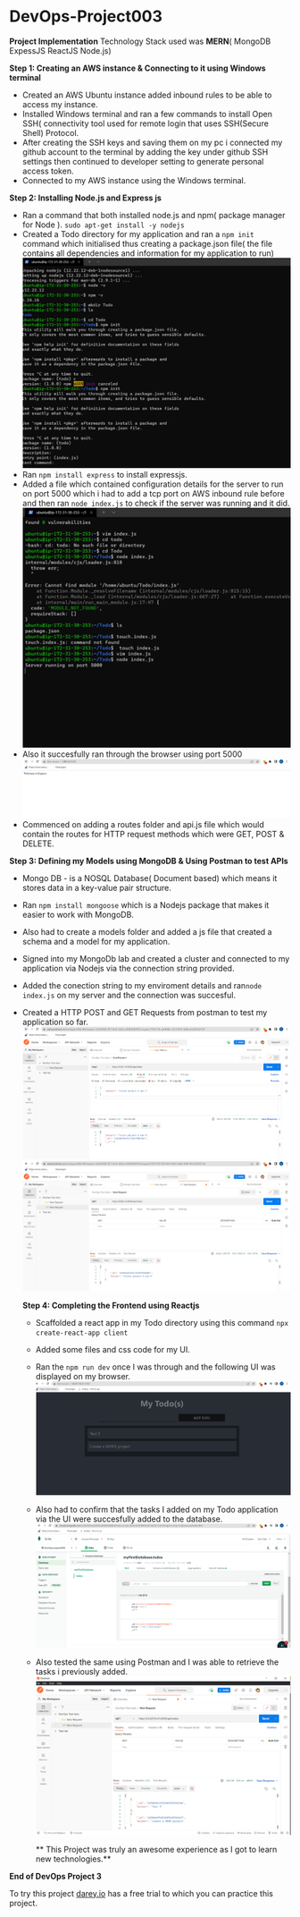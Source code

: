 # DevOps-Project003

****Project Implementation****
Technology Stack used was **MERN**( MongoDB ExpessJS ReactJS Node.js)


**Step 1: Creating an AWS instance & Connecting to it using Windows terminal**
- Created an AWS Ubuntu instance added inbound rules to be able to access my instance.
- Installed Windows terminal and ran a few commands to install Open SSH( connectivity tool used for remote login that uses SSH(Secure Shell) Protocol.
- After creating the SSH keys and saving them on my pc i connected my github account to the terminal by adding the key under github SSH settings then continued to developer setting to generate personal access token.
- Connected to my AWS instance using the Windows terminal.

**Step 2: Installing Node.js and Express js**
- Ran a command that both installed node.js and npm( package manager for Node ). `sudo apt-get install -y nodejs`
- Created a Todo directory for my application and ran a `npm init` command which initialised thus creating a package.json file( the file contains all dependencies and information for my application to run)
 ![alt text](https://github.com/Ellawangari/DevOps-Project003/blob/main/Images/npm1.PNG)
- Ran `npm install express` to install expressjs.
- Added a file which contained configuration details for the server to run on port 5000 which i had to add a tcp port on AWS inbound rule before and then ran 
`node index.js` to check if the server was running and it did.
![alt text](https://github.com/Ellawangari/DevOps-Project003/blob/main/Images/npm3.PNG)
- Also it succesfully ran through the browser using port 5000
![alt text](https://github.com/Ellawangari/DevOps-Project003/blob/main/Images/npm4.PNG)
- Commenced on adding a routes folder and api.js file which would contain the routes for HTTP request methods which were GET, POST & DELETE.

**Step 3: Defining my Models using MongoDB & Using Postman to test APIs**
- Mongo DB - is a NOSQL Database( Document based) which means it stores data in a key-value pair structure.
- Ran `npm install mongoose` which is a Nodejs package that makes it easier to work with MongoDB.
- Also had to create a models folder and added a js file that created a schema and a model for my application.
- Signed into my MongoDb lab and created a cluster and connected to my application via Nodejs via the connection string provided.
- Added the conection string to my enviroment details and ran`node index.js`  on my server and the connection was succesful.
- Created a HTTP POST and GET Requests from postman to test my application so far. 
  ![alt text](https://github.com/Ellawangari/DevOps-Project003/blob/main/Images/npm8.PNG)
  ![alt text](https://github.com/Ellawangari/DevOps-Project003/blob/main/Images/npm9.PNG)
  
  
  **Step 4: Completing the Frontend using Reactjs**
  - Scaffolded a react app in my Todo directory using this command `npx create-react-app client`
  - Added some files and css code for my UI.
  - Ran the  `npm run dev` once I was through and the following UI was displayed on my browser.
     ![alt text](https://github.com/Ellawangari/DevOps-Project003/blob/main/Images/npm14.PNG)
  - Also had to confirm that the tasks I added on my Todo application via the UI were succesfully added to the database.
    ![alt text](https://github.com/Ellawangari/DevOps-Project003/blob/main/Images/mongo.PNG)
  - Also tested the same using Postman and I was able to retrieve the tasks i previously added.
     ![alt text](https://github.com/Ellawangari/DevOps-Project003/blob/main/Images/npm15.PNG)
     
     
     ** This Project was truly an awesome experience as I got to learn new technologies.**
 

**End of DevOps Project 3**

To try this project  [darey.io](https://www.darey.io) has a free trial to which you can practice this project.
  
